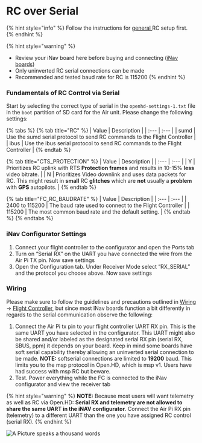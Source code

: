 # RC over Serial

{% hint style="info" %}
Follow the instructions for [general ](general.md)RC setup first.
{% endhint %}

{% hint style="warning" %}
* Review your iNav board here before buying and connecting \([iNav boards](https://github.com/iNavFlight/inav/tree/master/docs)\)
* Only uninverted RC serial connections can be made
* Recommended and tested baud rate for RC is 115200
{% endhint %}

### Fundamentals of RC Control via Serial

Start by selecting the correct type of serial in the `openhd-settings-1.txt` file in the `boot` partition of SD card for the Air unit. Please change the following settings:

{% tabs %}
{% tab title="RC" %}
| Value | Description |
| :--- | :--- |
| sumd | Use the sumd serial protocol to send RC commands to the Flight Controller |
| ibus | Use the ibus serial protocol to send RC commands to the Flight Controller |
{% endtab %}

{% tab title="CTS\_PROTECTION" %}
| Value | Description |
| :--- | :--- |
| Y | Prioritizes RC uplink with RTS **Protection frames** and results in 10-15% **less** video bitrate. |
| N | Prioritizes Video downlink and uses data packets for RC. This might result in **small** RC **glitches** which are **not** usually a **problem** with **GPS** autopilots. |
{% endtab %}

{% tab title="FC\_RC\_BAUDRATE" %}
| Value | Description |
| :--- | :--- |
| 2400 to 115200 | The baud rate used to connect to the Flight Controller |
| 115200 | The most common baud rate and the default setting. |
{% endtab %}
{% endtabs %}

### iNav Configurator Settings

1. Connect your flight controller to the configurator and open the Ports tab
2. Turn on “Serial RX” on the UART you have connected the wire from the Air Pi TX pin. Now save settings
3. Open the Configuration tab. Under Receiver Mode select “RX\_SERIAL” and the protocol you choose above. Now save settings

### Wiring

Please make sure to follow the guidelines and precautions outlined in [Wiring ](../hardware/wiring.md)-&gt; [Flight Controller](../hardware/wiring.md#flight-controller), but since most INav boards function a bit differently in regards to the serial communication observe the following:

1. Connect the Air Pi tx pin to your flight controller UART RX pin.  This is the same UART you have selected in the configurator.  This UART might also be shared and/or labeled as the designated serial RX pin \(serial RX, SBUS, ppm\) it depends on your board. Keep in mind some boards have soft serial capability thereby allowing an uninverted serial connection to be made.  **NOTE:** softserial connections are limited to **19200** baud. This limits you to the msp protocol in Open.HD, which is msp v1. Users have had success with msp RC but beware.
2. Test. Power everything while the FC is connected to the iNav configurator and view the receiver tab

{% hint style="warning" %}
**NOTE:** Because most users will want telemetry as well as RC via Open.HD: **Serial RX and telemetry are not allowed to share the same UART in the iNAV configurator**. Connect the Air Pi RX pin \(telemetry\) to a different UART than the one you have assigned RC control \(serial RX\).
{% endhint %}

![A Picture speaks a thousand words](../.gitbook/assets/image%20%2825%29.png)

